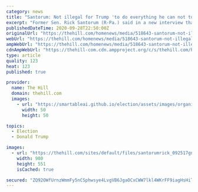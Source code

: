 ```yaml
---
category: news
title: "Santorum: Not illegal for Trump 'to do everything he can not to pay taxes'"
excerpt: "Former Sen. Rick Santorum (R-Pa.) said in a new interview that it's not illegal for Trump \"to do everything he can not to pay taxes\" while discussin"
publishedDateTime: 2020-09-28T22:50:00Z
originalUrl: "https://thehill.com/homenews/media/518643-santorum-not-illegal-for-trump-to-do-everything-he-can-not-to-pay-taxes"
webUrl: "https://thehill.com/homenews/media/518643-santorum-not-illegal-for-trump-to-do-everything-he-can-not-to-pay-taxes"
ampWebUrl: "https://thehill.com/homenews/media/518643-santorum-not-illegal-for-trump-to-do-everything-he-can-not-to-pay-taxes?amp"
cdnAmpWebUrl: "https://thehill-com.cdn.ampproject.org/c/s/thehill.com/homenews/media/518643-santorum-not-illegal-for-trump-to-do-everything-he-can-not-to-pay-taxes?amp"
type: article
quality: 123
heat: 123
published: true

provider:
  name: The Hill
  domain: thehill.com
  images:
    - url: "https://smartableai.github.io/election/assets/images/organizations/thehill.com-50x50.jpg"
      width: 50
      height: 50

topics:
  - Election
  - Donald Trump

images:
  - url: "https://thehill.com/sites/default/files/santorumrick_092517gn_lead.jpg"
    width: 980
    height: 551
    isCached: true

secured: "ZQ92OWfUrnzWmmFy5nCSphwsye4LvgVB6JgaOCxCWW7lkl4WKrFF9iagHsHiTOSSXleuWRjxsY9fMV8BdLphATSInjwSh18p4zyYPmXiSm1t/MuktR1APaUgCcf9jGv2hDQZfCZVl1mZVFCuh8Ni/HQPKKrrwN781IF25GEDAF1ON60wLsZoX9ez4tu/o3VNlcWek/DkOa0lqqVF6uZOR+uQ60F232cmHh4O3mKZq1Qe3MJSSvBbcEsFK+MrC65FEprC03wrVEjhQQBPp8aI4Fj+Yc/0bW2HHwCsYflsjJyzQnUIfDDe9BKenWFSn1myDA4zPWJtv5/7TFo7nGuj2JtLR4XyNMsnEACGfCbs7xw=;1LV1+AYfxBfGIzjZo80A3Q=="
---
```


